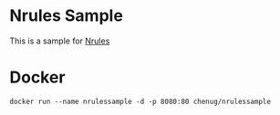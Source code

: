 # Nrules Sample
This is a sample for [Nrules](https://github.com/NRules/NRules)
# Docker
```
docker run --name nrulessample -d -p 8080:80 chenug/nrulessample
```